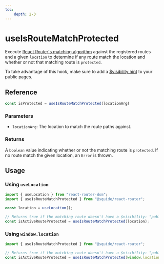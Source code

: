 ```yaml
---
toc:
    depth: 2-3
---
```


# useIsRouteMatchProtected

Execute [React Router's matching algorithm](https://reactrouter.com/en/main/utils/match-routes) against the registered routes and a given `location` to determine if any route match the location and whether or not that matching route is `protected`.

To take advantage of this hook, make sure to add a [$visibility hint](../runtime/runtime-class.md#register-a-public-route) to your public pages.

## Reference

```ts
const isProtected = useIsRouteMatchProtected(locationArg)
```

### Parameters

- `locationArg`: The location to match the route paths against.

### Returns

A `boolean` value indicating whether or not the matching route is `protected`. If no route match the given location, an `Error` is thrown.

## Usage

### Using `useLocation`

```ts
import { useLocation } from "react-router-dom";
import { useIsRouteMatchProtected } from "@squide/react-router";

const location = useLocation();

// Returns true if the matching route doesn't have a $visibility: "public" property.
const isActiveRouteProtected = useIsRouteMatchProtected(location);
```

### Using `window.location`

```ts
import { useIsRouteMatchProtected } from "@squide/react-router";

// Returns true if the matching route doesn't have a $visibility: "public" property.
const isActiveRouteProtected = useIsRouteMatchProtected(window.location);
```
